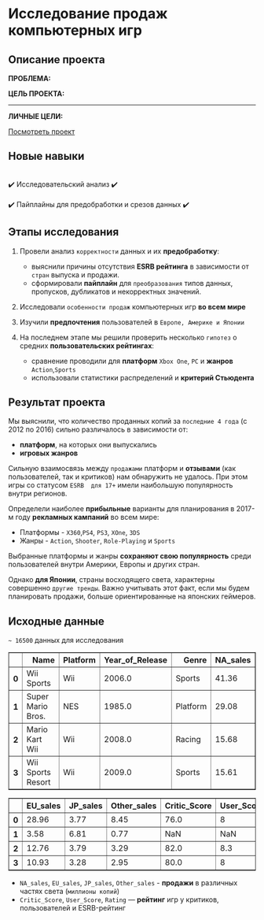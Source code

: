 # Исследование продаж компьютерных игр

## Описание проекта

**ПРОБЛЕМА:**



**ЦЕЛЬ ПРОЕКТА:**



---

**ЛИЧНЫЕ ЦЕЛИ:**



[Посмотреть проект](Video_games_sales_analysis.ipynb)

## Новые навыки

<div class="alert alert-success">
<br> ✔️ Исследовательский анализ ✔️ </br>
<br> ✔️ Пайплайны для предобработки и срезов данных ✔️ </br>
</div>

## Этапы исследования

1. Провели анализ `корректности` данных и их **предобработку**:
    - выяснили причины отсутствия **ESRB рейтинга**  в зависимости от `стран` выпуска и продажи.
    - сформировали **пайплайн** для  `преобразования` типов данных, пропусков, дубликатов и некорректных значений.

2. Исследовали `особенности продаж` компьютерных игр **во всем мире**

3. Изучили **предпочтения** пользователей в `Европе, Америке и Японии`

4. На последнем этапе мы решили проверить несколько `гипотез` о средних **пользовательских рейтингах**:
    - сравнение проводили для **платформ** `Xbox One`, `PC` и **жанров** `Action`,`Sports`
    -  использовали статистики распределений и  **критерий Стьюдента**

## Результат проекта

Мы выяснили, что количество проданных копий за `последние 4 года` (с 2012 по 2016) сильно различалось в зависимости от:
 - **платформ**, на которых они выпускались
 -  **игровых жанров**

Сильную взаимосвязь между `продажами` платформ и **отзывами** (как пользователей, так и критиков) нам обнаружить не удалось.
При этом игры со статусом `ESRB  для 17+`  имели наибольшую популярность внутри регионов. 

Определели наиболее **прибыльные** варианты для планирования в 2017-м году **рекламных кампаний** во всем мире:
   - Платформы -  `X360`,`PS4`, `PS3`, `XOne`, `3DS`
   - Жанры - `Action`, `Shooter`, `Role-Playing` и `Sports`

Выбранные платформы и жанры **cохраняют свою популярность** среди пользователей внутри Америки, Европы и других стран.

Однако **для Японии**, страны восходящего света, характерны совершенно `другие тренды`. 
Важно учитывать этот факт, если мы будем планировать продажи, больше ориентированные на японских геймеров.
 

## Исходные данные

`~ 16500` данных для исследования

<table border="1" class="dataframe">
  <thead>
    <tr style="text-align: right;">
      <th></th>
      <th>Name</th>
      <th>Platform</th>
      <th>Year_of_Release</th>
      <th>Genre</th>
      <th>NA_sales</th>
    </tr>
  </thead>
  <tbody>
    <tr>
      <th>0</th>
      <td>Wii Sports</td>
      <td>Wii</td>
      <td>2006.0</td>
      <td>Sports</td>
      <td>41.36</td>
    </tr>
    <tr>
      <th>1</th>
      <td>Super Mario Bros.</td>
      <td>NES</td>
      <td>1985.0</td>
      <td>Platform</td>
      <td>29.08</td>
    </tr>
    <tr>
      <th>2</th>
      <td>Mario Kart Wii</td>
      <td>Wii</td>
      <td>2008.0</td>
      <td>Racing</td>
      <td>15.68</td>
    </tr>
    <tr>
      <th>3</th>
      <td>Wii Sports Resort</td>
      <td>Wii</td>
      <td>2009.0</td>
      <td>Sports</td>
      <td>15.61</td>
    </tr>
  </tbody>
</table>

<table border="1" class="dataframe">
  <thead>
    <tr style="text-align: right;">
      <th></th>
      <th>EU_sales</th>
      <th>JP_sales</th>
      <th>Other_sales</th>
      <th>Critic_Score</th>
      <th>User_Score</th>
      <th>Rating</th>
    </tr>
  </thead>
  <tbody>
    <tr>
      <th>0</th>
      <td>28.96</td>
      <td>3.77</td>
      <td>8.45</td>
      <td>76.0</td>
      <td>8</td>
      <td>E</td>
    </tr>
    <tr>
      <th>1</th>
      <td>3.58</td>
      <td>6.81</td>
      <td>0.77</td>
      <td>NaN</td>
      <td>NaN</td>
      <td>NaN</td>
    </tr>
    <tr>
      <th>2</th>
      <td>12.76</td>
      <td>3.79</td>
      <td>3.29</td>
      <td>82.0</td>
      <td>8.3</td>
      <td>E</td>
    </tr>
    <tr>
      <th>3</th>
      <td>10.93</td>
      <td>3.28</td>
      <td>2.95</td>
      <td>80.0</td>
      <td>8</td>
      <td>E</td>
    </tr>
  </tbody>
</table>


 - `NA_sales`, `EU_sales`, `JP_sales`, `Other_sales` - **продажи** в различных частях света (`миллионы копий`)
 - `Critic_Score`, `User_Score`, `Rating`  — **рейтинг** игр у критиков, пользователей и ESRB-рейтинг
